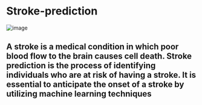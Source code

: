 # Stroke-prediction

![image](https://github.com/osama-alani/Stroke-prediction/assets/133378136/08ccbeb9-8ff5-40de-b51d-f8b7bfe2f29f)

## A stroke is a medical condition in which poor blood flow to the brain causes cell death. Stroke prediction is the process of identifying individuals who are at risk of having a stroke. It is essential to anticipate the onset of a stroke by utilizing machine learning techniques
